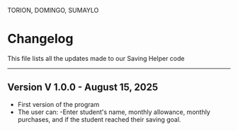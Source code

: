 TORION, DOMINGO, SUMAYLO

# Changelog
This file lists all the updates made to our Saving Helper code

---

## Version V 1.0.0 - August 15, 2025
- First version of the program
- The user can:
  -Enter student's name, monthly allowance, monthly purchases, and if the student reached their saving goal.
